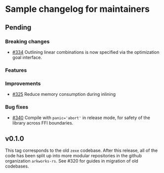 # Sample changelog for maintainers

## Pending

### Breaking changes
- [\#334](https://github.com/arkworks-rs/snark/pull/334) Outlining linear combinations is now specified via the optimization goal interface.

### Features

### Improvements
- [\#325](https://github.com/arkworks-rs/snark/pull/325) Reduce memory consumption during inlining

### Bug fixes
- [\#340](https://github.com/arkworks-rs/snark/pull/340) Compile with `panic='abort'` in release mode, for safety of the library across FFI boundaries.

## v0.1.0

This tag corresponds to the old `zexe` codebase.
After this release, all of the code has been split up into
more modular repositories in the github organization `arkworks-rs`.
See #320 for guides in migration of old codebases.
